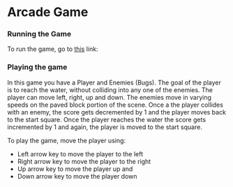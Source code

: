 Arcade Game
===============================


### Running the Game

To run the game, go to [this](https://ut-24.github.io/Udacity/arcadeGame/) link:

### Playing the game
In this game you have a Player and Enemies (Bugs). The goal of the player is to reach the water, without colliding into any one of the enemies. The player can move left, right, up and down. The enemies move in varying speeds on the paved block portion of the scene. Once a the player collides with an enemy, the score gets decremented by 1 and the player moves back to the start square. Once the player reaches the water the score gets incremented by 1 and again, the player is moved to the start square.

To play the game, move the player using:

* Left arrow key to move the player to the left
* Right arrow key to move the player to the right
* Up arrow key to move the player up and 
* Down  arrow key to move the player down


